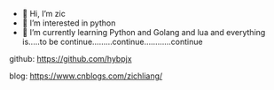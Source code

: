 - 👋 Hi, I’m zic
- 👀 I’m interested in python
- 🌱 I’m currently learning Python and Golang and lua and everything is.....to be continue………continue…………continue



github: https://github.com/hybpjx

blog: https://www.cnblogs.com/zichliang/
